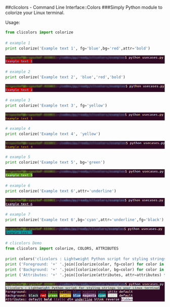 ##clicolors - Command Line Interface::Colors
###Simply Python module to colorize your Linux terminal. 

Usage:
```python
from clicolors import colorize

# example 1
print colorize('Example text 1', fg='blue',bg='red',attr='bold')
```
![alt text][1]

```python
# example 2
print colorize('Example text 2', 'blue','red','bold')
```
![alt text][2]

```python
# example 3
print colorize('Example text 3', fg='yellow')
```
![alt text][3]

```python
# example 4
print colorize('Example text 4', 'yellow')
```
![alt text][4]

```python
# example 5
print colorize('Example text 5', bg='green')
```
![alt text][5]

```python
# example 6
print colorize('Example text 6',attr='underline')
```
![alt text][6]

```python
# example 7
print colorize('Example text 6',bg='cyan',attr='underline',fg='black')
```
![alt text][7]

```python
# clicolors Demo
from clicolors import colorize, COLORS, ATTRIBUTES

print colors('clicolors : Lightweight Python script for styling strings in your Linux terminal',fg='black',bg='white',attr='underline')
print ('Foreground: '+' '.join([colorize(color, fg=color) for color in COLORS]))
print ('Background: '+' '.join([colorize(color, bg=color) for color in COLORS]))
print ('Attributes: '+' '.join([colorize(attributes, attr=attributes) for attributes in ATTRIBUTES]))
```
![alt text][8]

[1]: /images/example1.jpg "Example Text 1"
[2]: /images/example2.jpg "Example Text 2"
[3]: /images/example3.jpg "Example Text 3"
[4]: /images/example4.jpg "Example Text 4"
[5]: /images/example5.jpg "Example Text 5"
[6]: /images/example6.jpg "Example Text 6"
[7]: /images/example7.jpg "Example Text 7"
[8]: /images/clicolorsDemo.jpg "clicolors Demo"
